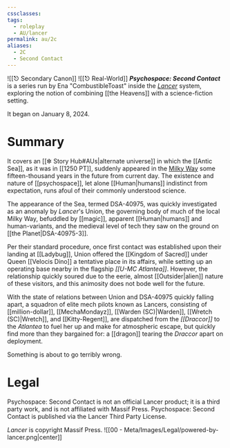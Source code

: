 ```yaml
---
cssclasses: 
tags:
  - roleplay
  - AU/lancer
permalink: au/2c
aliases:
  - 2C
  - Second Contact
---
```


![[⎋ Secondary Canon]] ![[⎋ Real-World]]
***Psychospace: Second Contact*** is a series run by Ena "CombustibleToast" inside the *[Lancer](https://massifpress.com/lancer)* system, exploring the notion of combining [[the Heavens]] with a science-fiction setting. 

It began on January 8, 2024.

# Summary
It covers an [[✼ Story Hub#AUs|alternate universe]] in which the [[Antic Sea]], as it was in [[1250 PT]], suddenly appeared in the [Milky Way](https://en.wikipedia.org/wiki/Milky_Way) some fifteen-thousand years in the future from current day. The existence and nature of [[psychospace]], let alone [[Human|humans]] indistinct from expectation, runs afoul of their commonly understood science.

The appearance of the Sea, termed DSA-40975, was quickly investigated as an anomaly by *Lancer*'s Union, the governing body of much of the local Milky Way, befuddled by [[magic]], apparent [[Human|humans]] and human-variants, and the medieval level of tech they saw on the ground on [[the Planet|DSA-40975-3]]. 

Per their standard procedure, once first contact was established upon their landing at [[Ladybug]], Union offered the [[Kingdom of Sacred]] under Queen [[Velocis Dino]] a tentative place in its affairs, while setting up an operating base nearby in the flagship *[[U-MC Atlantea]]*. However, the relationship quickly soured due to the eerie, almost [[Outsider|alien]] nature of these visitors, and this animosity does not bode well for the future. 
 
With the state of relations between Union and DSA-40975 quickly falling apart, a squadron of elite mech pilots known as Lancers, consisting of [[million-dollar]], [[MechaMondayz]], [[Warden (SC)|Warden]], [[Wretch (SC)|Wretch]], and [[Kitty-Regent]], are dispatched from the *[[Draccor]]* to the *Atlantea* to fuel her up and make for atmospheric escape, but quickly find more than they bargained for: a [[dragon]] tearing the *Draccor* apart on deployment.

Something is about to go terribly <span class="horus">wrong</span>.
# Legal
Psychospace: Second Contact is not an official Lancer product; it is a third party work, and is not affiliated with Massif Press. Psychospace: Second Contact is published via the Lancer Third Party License.

*Lancer* is copyright Massif Press.
![[00 - Meta/Images/Legal/powered-by-lancer.png|center]]